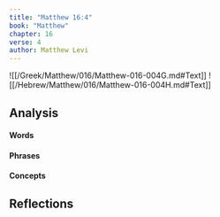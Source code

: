 ```yaml
---
title: "Matthew 16:4"
book: "Matthew"
chapter: 16
verse: 4
author: Matthew Levi
---
```

![[/Greek/Matthew/016/Matthew-016-004G.md#Text]]
![[/Hebrew/Matthew/016/Matthew-016-004H.md#Text]]

## Analysis

#### Words

#### Phrases

#### Concepts

## Reflections
